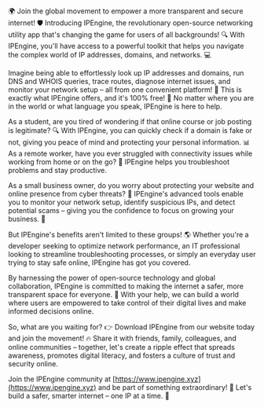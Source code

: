 🌍 Join the global movement to empower a more transparent and secure internet! 🛡️ Introducing IPEngine, the revolutionary open-source networking utility app that's changing the game for users of all backgrounds! 🔍 With IPEngine, you'll have access to a powerful toolkit that helps you navigate the complex world of IP addresses, domains, and networks. 💻

Imagine being able to effortlessly look up IP addresses and domains, run DNS and WHOIS queries, trace routes, diagnose internet issues, and monitor your network setup – all from one convenient platform! 📡 This is exactly what IPEngine offers, and it's 100% free! 🎁 No matter where you are in the world or what language you speak, IPEngine is here to help.

As a student, are you tired of wondering if that online course or job posting is legitimate? 🔍 With IPEngine, you can quickly check if a domain is fake or not, giving you peace of mind and protecting your personal information. 📊 As a remote worker, have you ever struggled with connectivity issues while working from home or on the go? 🔧 IPEngine helps you troubleshoot problems and stay productive.

As a small business owner, do you worry about protecting your website and online presence from cyber threats? 💪 IPEngine's advanced tools enable you to monitor your network setup, identify suspicious IPs, and detect potential scams – giving you the confidence to focus on growing your business. 🚀

But IPEngine's benefits aren't limited to these groups! 🌎 Whether you're a developer seeking to optimize network performance, an IT professional looking to streamline troubleshooting processes, or simply an everyday user trying to stay safe online, IPEngine has got you covered.

By harnessing the power of open-source technology and global collaboration, IPEngine is committed to making the internet a safer, more transparent space for everyone. 🌟 With your help, we can build a world where users are empowered to take control of their digital lives and make informed decisions online.

So, what are you waiting for? 👉 Download IPEngine from our website today and join the movement! 🔥 Share it with friends, family, colleagues, and online communities – together, let's create a ripple effect that spreads awareness, promotes digital literacy, and fosters a culture of trust and security online.

Join the IPEngine community at [https://www.ipengine.xyz](https://www.ipengine.xyz) and be part of something extraordinary! 🌟 Let's build a safer, smarter internet – one IP at a time. 💪